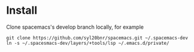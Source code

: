 # Install
Clone spacemacs's develop branch locally, for example
```
git clone https://github.com/syl20bnr/spacemacs.git ~/.spacemacs-dev
ln -s ~/.spacesmacs-dev/layers/+tools/lsp ~/.emacs.d/private/
```
